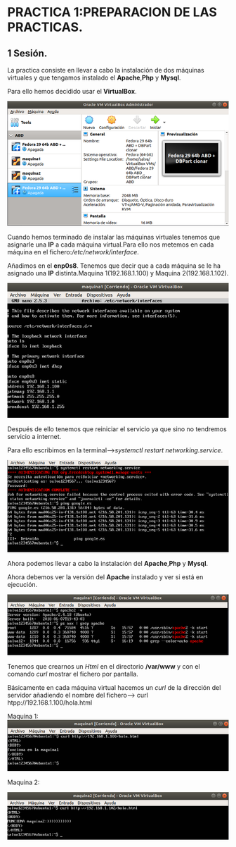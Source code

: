 # PRACTICA 1:PREPARACION DE LAS PRACTICAS.
## 1 Sesión.

La practica consiste en llevar a cabo la instalación de dos máquinas virtuales y que tengamos instalado el **Apache**,**Php** y **Mysql**.

Para ello hemos decidido usar el **VirtualBox**.

![img](https://github.com/salva12345678/SWAP/blob/master/practica1/Foto_1.png)

Cuando hemos terminado de instalar las máquinas virtuales tenemos que asignarle una **IP** a cada máquina virtual.Para ello nos metemos en cada máquina en el fichero:*/etc/network/interface*.

Añadimos en el **enp0s8**.
Tenemos que decir que a cada máquina se le ha asignado una **IP** distinta.Maquina 1(192.168.1.100) y Maquina 2(192.168.1.102).

![img](https://github.com/salva12345678/SWAP/blob/master/practica1/foto_2.png)

Después de ello tenemos que reiniciar el servicio ya que sino no tendremos servicio a internet.

Para ello escribimos en la terminal-->*systemctl restart networking.service*.

![img](https://github.com/salva12345678/SWAP/blob/master/practica1/foto_3.png)

Ahora podemos llevar a cabo la instalación del **Apache**,**Php** y **Mysql**.

Ahora debemos ver la versión del **Apache** instalado y ver si está en ejecución.

![img](https://github.com/salva12345678/SWAP/blob/master/practica1/foto_4.png)

Tenemos que crearnos un *Html* en el directorio  **/var/www** y con el comando *curl* mostrar el fichero por pantalla.

Básicamente en cada máquina virtual hacemos un *curl* de la dirección del servidor añadiendo el nombre del fichero--> curl htpp://192.168.1.100/hola.html

Maquina 1:
![img](https://github.com/salva12345678/SWAP/blob/master/practica1/foto_6.png)

Maquina 2:

![img](https://github.com/salva12345678/SWAP/blob/master/practica1/foto_7.png)
